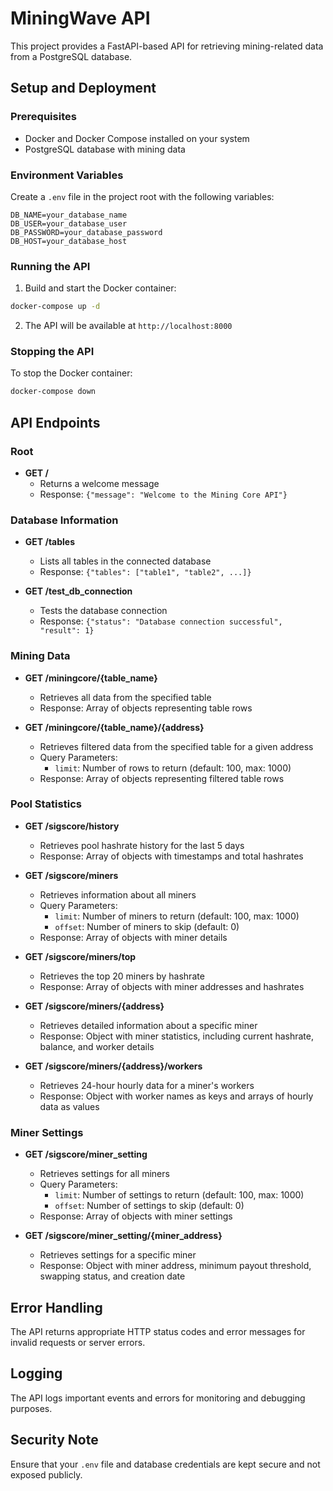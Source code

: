 # MiningWave API

This project provides a FastAPI-based API for retrieving mining-related data from a PostgreSQL database.

## Setup and Deployment

### Prerequisites

- Docker and Docker Compose installed on your system
- PostgreSQL database with mining data

### Environment Variables

Create a `.env` file in the project root with the following variables:

```
DB_NAME=your_database_name
DB_USER=your_database_user
DB_PASSWORD=your_database_password
DB_HOST=your_database_host
```

### Running the API

1. Build and start the Docker container:

```bash
docker-compose up -d
```

2. The API will be available at `http://localhost:8000`

### Stopping the API

To stop the Docker container:

```bash
docker-compose down
```

## API Endpoints

### Root

- **GET /** 
  - Returns a welcome message
  - Response: `{"message": "Welcome to the Mining Core API"}`

### Database Information

- **GET /tables**
  - Lists all tables in the connected database
  - Response: `{"tables": ["table1", "table2", ...]}`

- **GET /test_db_connection**
  - Tests the database connection
  - Response: `{"status": "Database connection successful", "result": 1}`

### Mining Data

- **GET /miningcore/{table_name}**
  - Retrieves all data from the specified table
  - Response: Array of objects representing table rows

- **GET /miningcore/{table_name}/{address}**
  - Retrieves filtered data from the specified table for a given address
  - Query Parameters:
    - `limit`: Number of rows to return (default: 100, max: 1000)
  - Response: Array of objects representing filtered table rows

### Pool Statistics

- **GET /sigscore/history**
  - Retrieves pool hashrate history for the last 5 days
  - Response: Array of objects with timestamps and total hashrates

- **GET /sigscore/miners**
  - Retrieves information about all miners
  - Query Parameters:
    - `limit`: Number of miners to return (default: 100, max: 1000)
    - `offset`: Number of miners to skip (default: 0)
  - Response: Array of objects with miner details

- **GET /sigscore/miners/top**
  - Retrieves the top 20 miners by hashrate
  - Response: Array of objects with miner addresses and hashrates

- **GET /sigscore/miners/{address}**
  - Retrieves detailed information about a specific miner
  - Response: Object with miner statistics, including current hashrate, balance, and worker details

- **GET /sigscore/miners/{address}/workers**
  - Retrieves 24-hour hourly data for a miner's workers
  - Response: Object with worker names as keys and arrays of hourly data as values

### Miner Settings

- **GET /sigscore/miner_setting**
  - Retrieves settings for all miners
  - Query Parameters:
    - `limit`: Number of settings to return (default: 100, max: 1000)
    - `offset`: Number of settings to skip (default: 0)
  - Response: Array of objects with miner settings

- **GET /sigscore/miner_setting/{miner_address}**
  - Retrieves settings for a specific miner
  - Response: Object with miner address, minimum payout threshold, swapping status, and creation date

## Error Handling

The API returns appropriate HTTP status codes and error messages for invalid requests or server errors.

## Logging

The API logs important events and errors for monitoring and debugging purposes.

## Security Note

Ensure that your `.env` file and database credentials are kept secure and not exposed publicly.
